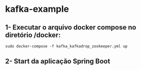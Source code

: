 # kafka-example

## 1- Executar o arquivo docker compose no diretório /docker:

```sudo docker-compose -f kafka_kafkadrop_zookeeper.yml up```

## 2- Start da aplicação Spring Boot

